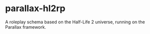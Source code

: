 # parallax-hl2rp
A roleplay schema based on the Half-Life 2 universe, running on the Parallax framework.
